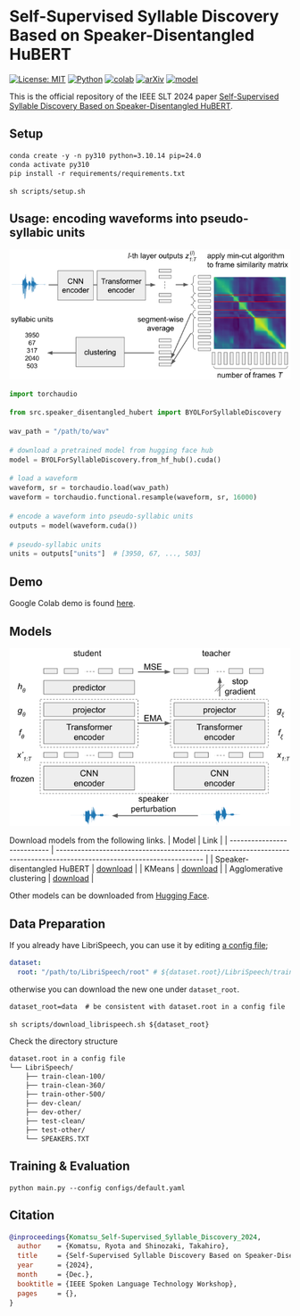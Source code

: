 # Self-Supervised Syllable Discovery Based on Speaker-Disentangled HuBERT

[![License: MIT](https://img.shields.io/badge/License-MIT-yellow.svg)](https://opensource.org/licenses/MIT)
[![Python](https://img.shields.io/badge/python-3.9%20%7C%203.10-blue.svg)](https://www.python.org)
[![colab](https://colab.research.google.com/assets/colab-badge.svg)](https://colab.research.google.com/github/ryota-komatsu/speaker_disentangled_hubert/blob/main/demo.ipynb)
[![arXiv](https://img.shields.io/badge/arXiv-Paper-<COLOR>.svg)](https://arxiv.org/abs/2409.10103)
[![model](https://img.shields.io/badge/%F0%9F%A4%97-Models-blue)](https://huggingface.co/ryota-komatsu/speaker_disentangled_hubert)

This is the official repository of the IEEE SLT 2024 paper [Self-Supervised Syllable Discovery Based on Speaker-Disentangled HuBERT](https://arxiv.org/abs/2409.10103).

## Setup

```shell
conda create -y -n py310 python=3.10.14 pip=24.0
conda activate py310
pip install -r requirements/requirements.txt

sh scripts/setup.sh
```

## Usage: encoding waveforms into pseudo-syllabic units

![](figures/usage.png)

```python
import torchaudio

from src.speaker_disentangled_hubert import BYOLForSyllableDiscovery

wav_path = "/path/to/wav"

# download a pretrained model from hugging face hub
model = BYOLForSyllableDiscovery.from_hf_hub().cuda()

# load a waveform
waveform, sr = torchaudio.load(wav_path)
waveform = torchaudio.functional.resample(waveform, sr, 16000)

# encode a waveform into pseudo-syllabic units
outputs = model(waveform.cuda())

# pseudo-syllabic units
units = outputs["units"]  # [3950, 67, ..., 503]
```

## Demo

Google Colab demo is found [here](https://colab.research.google.com/github/ryota-komatsu/speaker_disentangled_hubert/blob/main/demo.ipynb).

## Models

![](figures/model.png)

Download models from the following links.
| Model                       | Link                                                                                                                    |
| --------------------------- | ----------------------------------------------------------------------------------------------------------------------- |
| Speaker-disentangled HuBERT | [download](https://huggingface.co/ryota-komatsu/speaker_disentangled_hubert/resolve/main/models/byol/checkpoint)        |
| KMeans                      | [download](https://huggingface.co/ryota-komatsu/speaker_disentangled_hubert/resolve/main/models/byol/quantizer1.joblib) |
| Agglomerative clustering    | [download](https://huggingface.co/ryota-komatsu/speaker_disentangled_hubert/resolve/main/models/byol/quantizer2.npy)    |

Other models can be downloaded from [Hugging Face](https://huggingface.co/ryota-komatsu/speaker_disentangled_hubert/tree/main).

## Data Preparation

If you already have LibriSpeech, you can use it by editing [a config file](configs/default.yaml#L14);
```yaml
dataset:
  root: "/path/to/LibriSpeech/root" # ${dataset.root}/LibriSpeech/train-clean-100, train-clean-360, ...
```

otherwise you can download the new one under `dataset_root`.
```shell
dataset_root=data  # be consistent with dataset.root in a config file

sh scripts/download_librispeech.sh ${dataset_root}
```

Check the directory structure
```
dataset.root in a config file
└── LibriSpeech/
    ├── train-clean-100/
    ├── train-clean-360/
    ├── train-other-500/
    ├── dev-clean/
    ├── dev-other/
    ├── test-clean/
    ├── test-other/
    └── SPEAKERS.TXT
```

## Training & Evaluation

```shell
python main.py --config configs/default.yaml
```

## Citation

```bibtex
@inproceedings{Komatsu_Self-Supervised_Syllable_Discovery_2024,
  author    = {Komatsu, Ryota and Shinozaki, Takahiro},
  title     = {Self-Supervised Syllable Discovery Based on Speaker-Disentangled HuBERT},
  year      = {2024},
  month     = {Dec.},
  booktitle = {IEEE Spoken Language Technology Workshop},
  pages     = {},
}
```